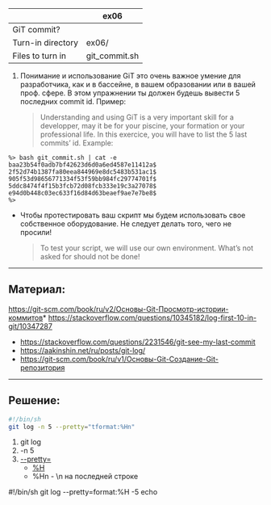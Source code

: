 
| 			         |	ex06	          |
| ------------------ | -------------------|
| GiT commit?                             |
| Turn-in directory  | 	ex06/	      	  |
| Files to turn in   | 	git_commit.sh     |

1. Понимание и использование GiT это очень важное умение для разработчика, как и в бассейне, в вашем образовании или в вашей проф. сфере. В этом упражнении ты должен будешь вывести 5 последних commit id. Пример:
   > Understanding and using GiT is a very important skill for a developper, may it be for your piscine, your formation or your professional life. In this exercice, you will have to list the 5 last commits’ id. Example:

```
%> bash git_commit.sh | cat -e
baa23b54f0adb7bf42623d6d0a6ed4587e11412a$
2f52d74b1387fa80eea844969e8dc5483b531ac1$
905f53d98656771334f53f59bb984fc29774701f$
5ddc8474f4f15b3fcb72d08fcb333e19c3a27078$
e94d0b448c03ec633f16d84d63beaef9ae7e7be8$
%>
```

* Чтобы протестировать ваш скрипт мы будем использовать свое собственное оборудование. Не следует делать того, чего не просили!
  > To test your script, we will use our own environment. What’s not asked for should not be done!

---

## Материал: ##
https://git-scm.com/book/ru/v2/Основы-Git-Просмотр-истории-коммитов* https://stackoverflow.com/questions/10345182/log-first-10-in-git/10347287
* https://stackoverflow.com/questions/2231546/git-see-my-last-commit
* https://aakinshin.net/ru/posts/git-log/
* https://git-scm.com/book/ru/v1/Основы-Git-Создание-Git-репозитория

---

## Решение: ##

```sh
#!/bin/sh
git log -n 5 --pretty="tformat:%Hn"
```

1. git log
2. -n 5
3. [--pretty=](https://ru.hexlet.io/courses/git_base/lessons/introduction_to_git_log/theory_unit)
   * [%H](https://git-scm.com/book/ru/v2/Основы-Git-Просмотр-истории-коммитов)
   * %Hn - \n на последней строке

#!/bin/sh
git log --pretty=format:%H -5
echo
